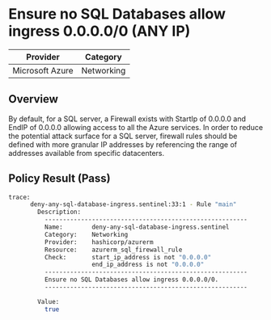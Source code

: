 # Ensure no SQL Databases allow ingress 0.0.0.0/0 (ANY IP)

| Provider        | Category   |
|-----------------|------------|
| Microsoft Azure | Networking |

## Overview
By default, for a SQL server, a Firewall exists with StartIp of 0.0.0.0 and EndIP of 0.0.0.0 allowing access to all the Azure services. In order to reduce the potential attack surface for a SQL server, firewall rules should be defined with more granular IP addresses by referencing the range of addresses available from specific datacenters.

## Policy Result (Pass)
```bash
trace:
      deny-any-sql-database-ingress.sentinel:33:1 - Rule "main"
        Description:
          --------------------------------------------------------
          Name:        deny-any-sql-database-ingress.sentinel
          Category:    Networking
          Provider:    hashicorp/azurerm
          Resource:    azurerm_sql_firewall_rule
          Check:       start_ip_address is not "0.0.0.0"
                       end_ip_address is not "0.0.0.0"
          --------------------------------------------------------
          Ensure no SQL Databases allow ingress 0.0.0.0/0.
          --------------------------------------------------------

        Value:
          true
```
